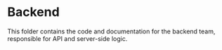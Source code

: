
# Backend

This folder contains the code and documentation for the backend team, responsible for API and server-side logic.